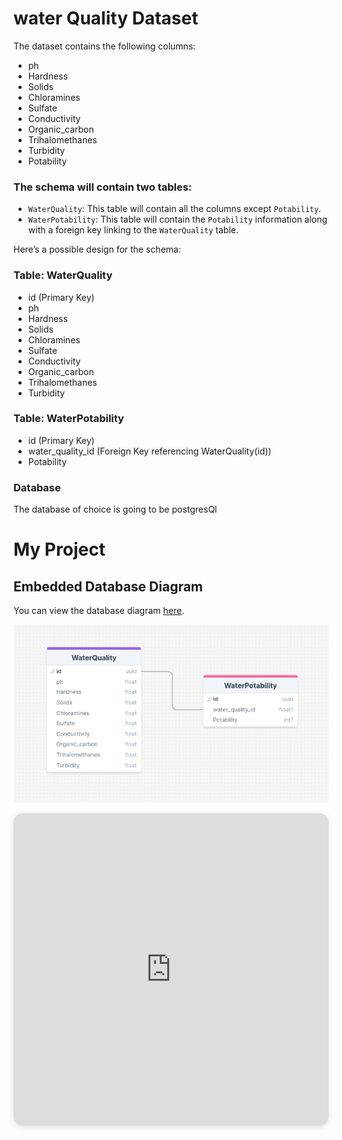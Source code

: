 # water Quality Dataset

The dataset contains the following columns:
- ph
- Hardness
- Solids
- Chloramines
- Sulfate
- Conductivity
- Organic_carbon
- Trihalomethanes
- Turbidity
- Potability


### The schema will contain two tables:
- `WaterQuality`: This table will contain all the columns except `Potability`.
- `WaterPotability`: This table will contain the `Potability` information along with a foreign key linking to the `WaterQuality` table.


Here’s a possible design for the schema:
### Table: WaterQuality
- id (Primary Key)
- ph
- Hardness
- Solids
- Chloramines
- Sulfate
- Conductivity
- Organic_carbon
- Trihalomethanes
- Turbidity

### Table: WaterPotability
- id (Primary Key)
- water_quality_id (Foreign Key referencing WaterQuality(id))
- Potability


### Database
The database of choice is going to be postgresQl

# My Project

## Embedded Database Diagram

You can view the database diagram [here](https://drawsql.app/teams/ctrluganda-/diagrams/water-quality-database/embed).

[![Database Diagram](./image.png)](https://drawsql.app/teams/ctrluganda-/diagrams/water-quality-database/embed)

<!-- HTML tags section (if supported by your Markdown renderer) -->
<iframe width="100%" height="500px" style="box-shadow: 0 2px 8px 0 rgba(63,69,81,0.16); border-radius:15px;" allowtransparency="true" allowfullscreen="true" scrolling="no" title="Embedded DrawSQL IFrame" frameborder="0" src="https://drawsql.app/teams/ctrluganda-/diagrams/water-quality-database/embed"></iframe>
